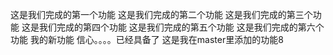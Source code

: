 这是我们完成的第一个功能
这是我们完成的第二个功能
这是我们完成的第三个功能
这是我们完成的第四个功能
这是我们完成的第五个功能
这是我们完成的第六个功能
我的新功能
信心。。。。已经具备了
这是我在master里添加的功能8